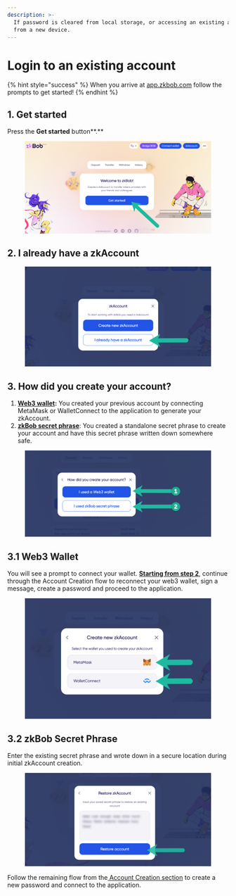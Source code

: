 ```yaml
---
description: >-
  If password is cleared from local storage, or accessing an existing account
  from a new device.
---
```


# Login to an existing account

{% hint style="success" %}
When you arrive at [app.zkbob.com](https://app.zkbob.com) follow the prompts to get started!
{% endhint %}

## 1. Get started

Press the **Get started** button**.**

<figure><img src="../../.gitbook/assets/get-started-1.png" alt=""><figcaption></figcaption></figure>

## 2. I already have a zkAccount

<figure><img src="../../.gitbook/assets/already-account-1 (1).png" alt=""><figcaption></figcaption></figure>

## 3. How did you create your account?

1. [**Web3 wallet**](login-to-an-existing-account.md#3.1-web3-wallet)**:** You created your previous account by connecting MetaMask or WalletConnect to the application to generate your zkAccount.
2. [**zkBob secret phrase**](login-to-an-existing-account.md#3.2-zkbob-secret-phrase): You created a standalone secret phrase to create your account and have this secret phrase written down somewhere safe.

<figure><img src="../../.gitbook/assets/already-account-2.png" alt=""><figcaption></figcaption></figure>

## 3.1 Web3 Wallet

You will see a prompt to connect your wallet. [**Starting from step 2**](./#2-select-metamask-or-walletconnect.), continue through the Account Creation flow to reconnect your web3 wallet, sign a message, create a password and proceed to the application.

<figure><img src="../../.gitbook/assets/MM or WC.png" alt=""><figcaption></figcaption></figure>

## 3.2 zkBob Secret Phrase

Enter the existing secret phrase and wrote down in a secure location during initial zkAccount creation.

<figure><img src="../../.gitbook/assets/restore (1).png" alt=""><figcaption></figcaption></figure>

Follow the remaining flow from the[ Account Creation section](./#4-create-and-re-enter-a-password) to create a new password and connect to the application.

